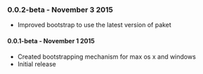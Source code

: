 ### 0.0.2-beta - November 3 2015
* Improved bootstrap to use the latest version of paket

#### 0.0.1-beta - November 1 2015
* Created bootstrapping mechanism for max os x and windows
* Initial release
